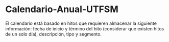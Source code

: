 # Calendario-Anual-UTFSM
El calendario está basado en hitos que requieren almacenar la siguiente información: fecha de inicio y término del hito (considerar que existen hitos de un solo día), descripción, tipo y segmento.

